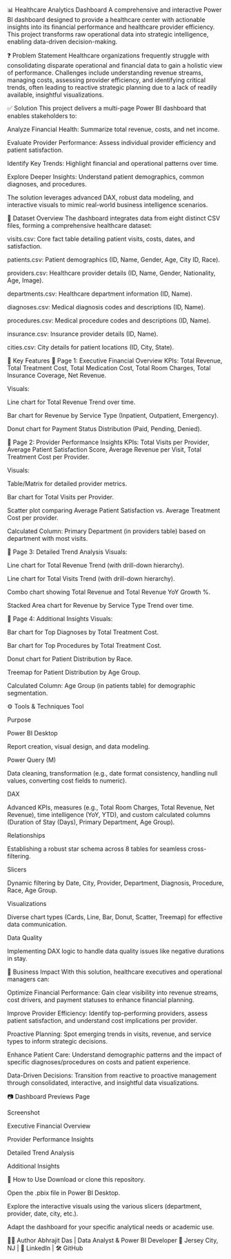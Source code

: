 📊 Healthcare Analytics Dashboard
A comprehensive and interactive Power BI dashboard designed to provide a healthcare center with actionable insights into its financial performance and healthcare provider efficiency. This project transforms raw operational data into strategic intelligence, enabling data-driven decision-making.

❓ Problem Statement
Healthcare organizations frequently struggle with consolidating disparate operational and financial data to gain a holistic view of performance. Challenges include understanding revenue streams, managing costs, assessing provider efficiency, and identifying critical trends, often leading to reactive strategic planning due to a lack of readily available, insightful visualizations.

✅ Solution
This project delivers a multi-page Power BI dashboard that enables stakeholders to:

Analyze Financial Health: Summarize total revenue, costs, and net income.

Evaluate Provider Performance: Assess individual provider efficiency and patient satisfaction.

Identify Key Trends: Highlight financial and operational patterns over time.

Explore Deeper Insights: Understand patient demographics, common diagnoses, and procedures.

The solution leverages advanced DAX, robust data modeling, and interactive visuals to mimic real-world business intelligence scenarios.

📂 Dataset Overview
The dashboard integrates data from eight distinct CSV files, forming a comprehensive healthcare dataset:

visits.csv: Core fact table detailing patient visits, costs, dates, and satisfaction.

patients.csv: Patient demographics (ID, Name, Gender, Age, City ID, Race).

providers.csv: Healthcare provider details (ID, Name, Gender, Nationality, Age, Image).

departments.csv: Healthcare department information (ID, Name).

diagnoses.csv: Medical diagnosis codes and descriptions (ID, Name).

procedures.csv: Medical procedure codes and descriptions (ID, Name).

insurance.csv: Insurance provider details (ID, Name).

cities.csv: City details for patient locations (ID, City, State).

🧠 Key Features
📌 Page 1: Executive Financial Overview
KPIs: Total Revenue, Total Treatment Cost, Total Medication Cost, Total Room Charges, Total Insurance Coverage, Net Revenue.

Visuals:

Line chart for Total Revenue Trend over time.

Bar chart for Revenue by Service Type (Inpatient, Outpatient, Emergency).

Donut chart for Payment Status Distribution (Paid, Pending, Denied).

📌 Page 2: Provider Performance Insights
KPIs: Total Visits per Provider, Average Patient Satisfaction Score, Average Revenue per Visit, Total Treatment Cost per Provider.

Visuals:

Table/Matrix for detailed provider metrics.

Bar chart for Total Visits per Provider.

Scatter plot comparing Average Patient Satisfaction vs. Average Treatment Cost per provider.

Calculated Column: Primary Department (in providers table) based on department with most visits.

📌 Page 3: Detailed Trend Analysis
Visuals:

Line chart for Total Revenue Trend (with drill-down hierarchy).

Line chart for Total Visits Trend (with drill-down hierarchy).

Combo chart showing Total Revenue and Total Revenue YoY Growth %.

Stacked Area chart for Revenue by Service Type Trend over time.

📌 Page 4: Additional Insights
Visuals:

Bar chart for Top Diagnoses by Total Treatment Cost.

Bar chart for Top Procedures by Total Treatment Cost.

Donut chart for Patient Distribution by Race.

Treemap for Patient Distribution by Age Group.

Calculated Column: Age Group (in patients table) for demographic segmentation.

⚙️ Tools & Techniques
Tool

Purpose

Power BI Desktop

Report creation, visual design, and data modeling.

Power Query (M)

Data cleaning, transformation (e.g., date format consistency, handling null values, converting cost fields to numeric).

DAX

Advanced KPIs, measures (e.g., Total Room Charges, Total Revenue, Net Revenue), time intelligence (YoY, YTD), and custom calculated columns (Duration of Stay (Days), Primary Department, Age Group).

Relationships

Establishing a robust star schema across 8 tables for seamless cross-filtering.

Slicers

Dynamic filtering by Date, City, Provider, Department, Diagnosis, Procedure, Race, Age Group.

Visualizations

Diverse chart types (Cards, Line, Bar, Donut, Scatter, Treemap) for effective data communication.

Data Quality

Implementing DAX logic to handle data quality issues like negative durations in stay.

🎯 Business Impact
With this solution, healthcare executives and operational managers can:

Optimize Financial Performance: Gain clear visibility into revenue streams, cost drivers, and payment statuses to enhance financial planning.

Improve Provider Efficiency: Identify top-performing providers, assess patient satisfaction, and understand cost implications per provider.

Proactive Planning: Spot emerging trends in visits, revenue, and service types to inform strategic decisions.

Enhance Patient Care: Understand demographic patterns and the impact of specific diagnoses/procedures on costs and patient experience.

Data-Driven Decisions: Transition from reactive to proactive management through consolidated, interactive, and insightful data visualizations.

📷 Dashboard Previews
Page

Screenshot

Executive Financial Overview



Provider Performance Insights



Detailed Trend Analysis



Additional Insights



📝 How to Use
Download or clone this repository.

Open the .pbix file in Power BI Desktop.

Explore the interactive visuals using the various slicers (department, provider, date, city, etc.).

Adapt the dashboard for your specific analytical needs or academic use.

👨‍💻 Author
Abhrajit Das | Data Analyst & Power BI Developer
📍 Jersey City, NJ | 💼 LinkedIn | 🛠️ GitHub
